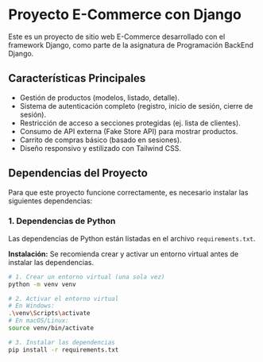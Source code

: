 # Proyecto E-Commerce con Django

Este es un proyecto de sitio web E-Commerce desarrollado con el framework Django, como parte de la asignatura de Programación BackEnd Django.

## Características Principales

* Gestión de productos (modelos, listado, detalle).
* Sistema de autenticación completo (registro, inicio de sesión, cierre de sesión).
* Restricción de acceso a secciones protegidas (ej. lista de clientes).
* Consumo de API externa (Fake Store API) para mostrar productos.
* Carrito de compras básico (basado en sesiones).
* Diseño responsivo y estilizado con Tailwind CSS.

## Dependencias del Proyecto

Para que este proyecto funcione correctamente, es necesario instalar las siguientes dependencias:

### 1. Dependencias de Python

Las dependencias de Python están listadas en el archivo `requirements.txt`.

**Instalación:**
Se recomienda crear y activar un entorno virtual antes de instalar las dependencias.

```bash
# 1. Crear un entorno virtual (una sola vez)
python -m venv venv

# 2. Activar el entorno virtual
# En Windows:
.\venv\Scripts\activate
# En macOS/Linux:
source venv/bin/activate

# 3. Instalar las dependencias
pip install -r requirements.txt
